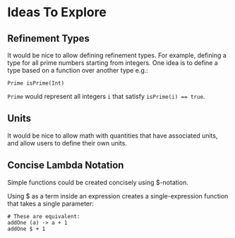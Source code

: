# Ideas To Explore

## Refinement Types

It would be nice to allow defining refinement types.
For example, defining a type for all prime numbers starting from integers.
One idea is to define a type based on a function over another type e.g.:

```flame
Prime isPrime(Int)
```

`Prime` would represent all integers `i` that satisfy `isPrime(i) == true`.

## Units

It would be nice to allow math with quantities that have associated units, and allow users to define their own units.

## Concise Lambda Notation

Simple functions could be created concisely using $-notation.

Using $ as a term inside an expression creates a single-expression function that takes a single parameter:

```flame
# These are equivalent:
addOne (a) -> a + 1
addOne $ + 1
```
